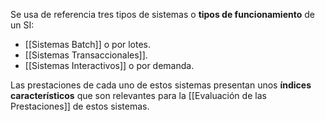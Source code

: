 Se usa de referencia tres tipos de sistemas o **tipos de funcionamiento** de un SI:
- [[Sistemas Batch]] o por lotes.
- [[Sistemas Transaccionales]].
- [[Sistemas Interactivos]] o por demanda.

Las prestaciones de cada uno de estos sistemas presentan unos **índices característicos** que son relevantes para la [[Evaluación de las Prestaciones]] de estos sistemas.